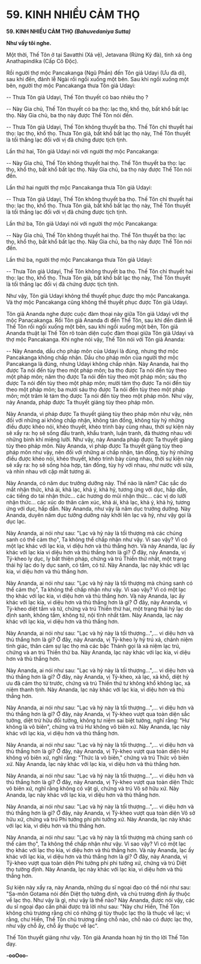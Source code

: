 # 59. KINH NHIỀU CẢM THỌ

**59. KINH NHIỀU CẢM THỌ**
***(Bahuvedanìya Sutta)***

**Như vầy tôi nghe.**

Một thời, Thế Tôn ở tại Savatthi (Xá vệ), Jetavana (Rừng Kỳ đà), tinh xá ông Anathapindika (Cấp Cô
Ðộc).

Rồi người thợ mộc Pancakanga (Ngũ Phần) đến Tôn giả Udayi (Ưu đà di), sau khi đến, đảnh lễ Ngài rồi
ngồi xuống một bên. Sau khi ngồi xuống một bên, người thợ mộc Pancakanga thưa Tôn giả Udayi:

-- Thưa Tôn giả Udayi, Thế Tôn thuyết có bao nhiêu thọ ?

-- Này Gia chủ, Thế Tôn thuyết có ba thọ: lạc thọ, khổ thọ, bất khổ bất lạc thọ. Này Gia chủ, ba thọ này
được Thế Tôn nói đến.

-- Thưa Tôn giả Udayi, Thế Tôn không thuyết ba thọ. Thế Tôn chỉ thuyết hai thọ: lạc thọ, khổ thọ. Thưa
Tôn giả, bất khổ bất lạc thọ này, Thế Tôn thuyết là tối thắng lạc đối với vị đã chứng được tịch tịnh.

Lần thứ hai, Tôn giả Udayi nói với người thợ mộc Pancakanga:

-- Này Gia chủ, Thế Tôn không thuyết hai thọ. Thế Tôn thuyết ba thọ: lạc thọ, khổ thọ, bất khổ bất lạc
thọ. Này Gia chủ, ba thọ này được Thế Tôn nói đến.

Lần thứ hai người thợ mộc Pancakanga thưa Tôn giả Udayi:

-- Thưa Tôn giả Udayi, Thế Tôn không thuyết ba thọ. Thế Tôn chỉ thuyết hai thọ: lạc thọ, khổ thọ. Thưa
Tôn giả, bất khổ bất lạc thọ này, Thế Tôn thuyết là tối thắng lạc đối với vị đã chứng được tịch tịnh.

Lần thứ ba, Tôn giả Udayi nói với người thợ mộc Pancakanga:

-- Này Gia chủ, Thế Tôn không thuyết hai thọ. Thế Tôn thuyết ba thọ: lạc thọ, khổ thọ, bất khổ bất lạc
thọ. Này Gia chủ, ba thọ này được Thế Tôn nói đến.

Lần thứ ba, người thợ mộc Pancakanga thưa Tôn giả Udayi:

-- Thưa Tôn giả Udayi, Thế Tôn không thuyết ba thọ. Thế Tôn chỉ thuyết hai thọ: lạc thọ, khổ thọ. Thưa
Tôn giả, bất khổ bất lạc thọ này, Thế Tôn thuyết là tối thắng lạc đối vị đã chứng được tịch tịnh.

Như vậy, Tôn giả Udayi không thể thuyết phục được thọ mộc Pancakanga. Và thợ mộc Pancakanga
cũng không thể thuyết phục được Tôn giả Udayi.

<!--pg-->
Tôn giả Ananda nghe được cuộc đàm thoại này giữa Tôn giả Udayi với thợ mộc Panacakanga. Rồi Tôn
giả Ananda đi đến Thế Tôn, sau khi đến đảnh lễ Thế Tôn rồi ngồi xuống một bên, sau khi ngồi xuống
một bên, Tôn giả Ananda thuật lại Thế Tôn rõ toàn diện cuộc đàm thoại giữa Tôn giả Udayi và thợ mộc
Pancakanga. Khi nghe nói vậy, Thế Tôn nói với Tôn giả Ananda:

-- Này Ananda, dầu cho pháp môn của Udayi là đúng, nhưng thợ mộc Pancakanga không chấp nhận.
Dầu cho pháp môn của người thợ mộc Pancakanga là đúng, nhưng Udayi không chấp nhận. Này
Ananda, hai thọ được Ta nói đến tùy theo một pháp môn; ba thọ được Ta nói đến tùy theo một pháp
môn; năm thọ được Ta nói đến tùy theo một pháp môn; sáu thọ được Ta nói đến tùy theo một pháp môn;
mười tám thọ được Ta nói đến tùy theo một pháp môn; ba mươi sáu thọ được Ta nói đến tùy theo một
pháp môn; một trăm lẻ tám thọ được Ta nói đến tùy theo một pháp môn. Như vậy, này Ananda, pháp
được Ta thuyết giảng tùy theo pháp môn.

Này Ananda, vì pháp được Ta thuyết giảng tùy theo pháp môn như vậy, nên đối với những ai không
chấp nhận, không tán đồng, không tùy hỷ những điều được khéo nói, khéo thuyết, khéo trình bày cùng
nhau, thời sự kiện này sẽ xẩy ra: họ sẽ sống đấu tranh, khẩu tranh, luận tranh, đả thương nhau với những
binh khí miệng lưỡi. Như vậy, này Ananda pháp được Ta thuyết giảng tùy theo pháp môn. Này Ananda,
vì pháp được Ta thuyết giảng tùy theo pháp môn như vậy, nên đối với những ai chấp nhận, tán đồng, tùy
hỷ những điều được khéo nói, khéo thuyết, khéo trình bày cùng nhau, thời sự kiện này sẽ xẩy ra: họ sẽ
sống hòa hợp, tán đồng, tùy hỷ với nhau, như nước với sữa, và nhìn nhau với cặp mắt tương ái.

<!--pg-->
Này Ananda, có năm dục trưởng dưỡng này. Thế nào là năm? Các sắc do mắt nhận thức, khả ái, khả lạc,
khả ý, khả hỷ, tương ứng với dục, hấp dẫn, các tiếng do tai nhận thức... các hương do mũi nhận thức...
các vị do lưỡi nhận thức... các xúc do thân cảm xúc, khả ái, khả lạc, khả ý, khả hỷ, tương ứng với dục,
hấp dẫn. Này Ananda, như vậy là năm dục trưởng dưỡng. Này Ananda, duyên năm dục tưởng dưỡng
này khởi lên lạc và hỷ, như vậy gọi là dục lạc.

Này Ananda, ai nói như sau: "Lạc và hỷ này là tối thượng mà các chúng sanh có thể cảm thọ", Ta không
thể chấp nhận như vậy. Vì sao vậy? Vì có một lạc khác với lạc kia, vi diệu hơn và thù thắng hơn. Và này
Ananda, lạc ấy khác với lạc kia vi diệu hơn và thù thắng hơn là gì? Ở đây, này Ananda, vị Tỷ-kheo ly
dục, ly bất thiện pháp, chứng và trú Thiền thứ nhất, một trạng thái hỷ lạc do ly dục sanh, có tầm, có tứ.
Này Ananda, lạc này khác với lạc kia, vi diệu hơn và thù thắng hơn.

Này Ananda, ai nói như sau: "Lạc và hỷ này là tối thượng mà chúng sanh có thể cảm thọ", Ta không thể
chấp nhận như vậy. Vì sao vậy? Vì có một lạc thọ khác với lạc kia, vi diệu hơn và thù thắng hơn. Và này
Ananda, lạc ấy khác với lạc kia, vi diệu hơn và thù thắng hơn là gì? Ở đây, này Ananda, vị Tỳ-kheo diệt
tầm và tứ, chứng và trú Thiền thứ hai, một trạng thái hỷ lạc do định sanh, không tầm, không tứ, nội tĩnh
nhất tâm. Này Ananda, lạc này khác với lạc kia, vi diệu hơn và thù thắng hơn.

Này Ananda, ai nói như sau: "Lạc và hỷ này là tối thượng...",... vi diệu hơn và thù thắng hơn là gì? Ở
đây, này Ananda, vị Tỷ-kheo ly hỷ trú xả, chánh niệm tỉnh giác, thân cảm sự lạc thọ mà các bậc Thánh
gọi là xả niệm lạc trú, chứng và an trú Thiền thứ ba. Này Ananda, lạc này khác với lạc kia, vi diệu hơn
và thù thắng hơn.

Này Ananda, ai nói như sau: "Lạc và hỷ này là tối thượng...",... vi diệu hơn và thù thắng hơn là gì? Ở
đây, này Ananda, vị Tỷ-kheo, xả lạc, xả khổ, diệt hỷ ưu đã cảm thọ từ trước, chứng và trú Thiền thứ tư
không khổ không lạc, xả niệm thanh tịnh. Này Ananda, lạc này khác với lạc kia, vi diệu hơn và thù
thắng hơn.

<!--pg-->
Này Ananda, ai nói như sau: "Lạc và hỷ này là tối thượng...",... vi diệu hơn và thù thắng hơn là gì? Ở
đây, này Ananda, vị Tỷ-kheo vượt qua toàn diện sắc tưởng, diệt trừ hữu đối tưởng, không tư niệm sai
biệt tưởng, nghĩ rằng: "Hư không là vô biên", chứng và trú Hư không vô biên xứ. Này Ananda, lạc này
khác với lạc kia, vi diệu hơn và thù thắng hơn.

Này Ananda, ai nói như sau: "Lạc và hỷ này là tối thượng...",... vi diệu hơn và thù thắng hơn là gì? Ở
đây, này Ananda, vị Tỷ-kheo vượt qua toàn diện Hư không vô biên xứ, nghĩ rằng: "Thức là vô biên,"
chứng và trú Thức vô biên xứ. Này Ananda, lạc này khác với lạc kia, vi diệu hơn và thù thắng hơn.

Này Ananda, ai nói như sau: "Lạc và hỷ này là tối thượng...",... vi diệu hơn và thù thắng hơn là gì? Ở
đây, này Ananda, vị Tỷ-kheo vượt qua toàn diện Thức vô biên xứ, nghĩ rằng không có vật gì, chứng và
trú Vô sở hữu xứ. Này Ananda, lạc này khác với lạc kia, vi diệu hơn và thù thắng hơn.

Này Ananda, ai nói như sau: "Lạc và hỷ này là tối thượng...",... vi diệu hơn và thù thắng hơn là gì? Ở
đây, này Ananda, vị Tỷ-kheo vượt qua toàn diện Vô sở hữu xứ, chứng và trú Phi tưởng phi phi tưởng
xứ. Này Ananda, lạc này khác với lạc kia, vi diệu hơn và thù thắng hơn.

Này Ananda, ai nói như sau: "Lạc và hỷ này là tối thượng mà chúng sanh có thể cảm thọ", Ta không thể
chấp nhận như vậy. Vì sao vậy? Vì có một lạc thọ khác với lạc thọ kia, vi diệu hơn và thù thắng hơn. Và
này Ananda, lạc ấy khác với lạc kia, vi diệu hơn và thù thắng hơn là gì? Ở đây, này Ananda, vị Tỷ-kheo
vượt qua toàn diện Phi tưởng phi phi tưởng xứ, chứng và trú Diệt thọ tưởng định. Này Ananda, lạc này
khác với lạc kia, vi diệu hơn và thù thắng hơn.

Sự kiện này xẩy ra, này Ananda, những du sĩ ngoại đạo có thể nói như sau: "Sa-môn Gotama nói đến
Diệt thọ tưởng định, và chủ trương định ấy thuộc về lạc thọ. Như vậy là gì, như vậy là thế nào? Này
Ananda, được nói vậy, các du sĩ ngoại đạo cần phải được trả lời như sau: "Này chư Hiền, Thế Tôn
không chủ trương rằng chỉ có những gì tùy thuộc lạc thọ là thuộc về lạc; vì rằng, chư Hiền, Thế Tôn chủ
trương rằng chỗ nào, chỗ nào có được lạc thọ, như vậy chỗ ấy, chỗ ấy thuộc về lạc".

Thế Tôn thuyết giảng như vậy. Tôn giả Ananda hoan hỷ tín thọ lời Thế Tôn dạy.

**-ooOoo-**

